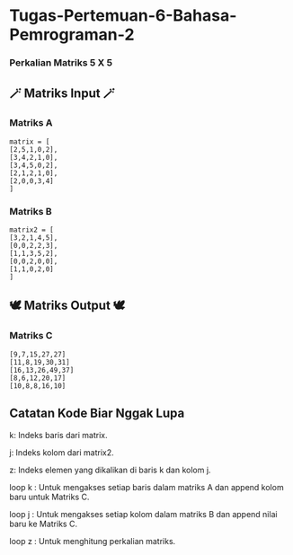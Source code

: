 # Tugas-Pertemuan-6-Bahasa-Pemrograman-2
### Perkalian Matriks 5 X 5

## 🪄 Matriks Input 🪄

### Matriks A
    matrix = [
    [2,5,1,0,2],
    [3,4,2,1,0],
    [3,4,5,0,2],
    [2,1,2,1,0],
    [2,0,0,3,4]
    ]

### Matriks B
    matrix2 = [
    [3,2,1,4,5],
    [0,0,2,2,3],
    [1,1,3,5,2],
    [0,0,2,0,0],
    [1,1,0,2,0]
    ]

## 🕊️ Matriks Output 🕊️

### Matriks C
    [9,7,15,27,27]
    [11,8,19,30,31]
    [16,13,26,49,37]
    [8,6,12,20,17]
    [10,8,8,16,10]

## Catatan Kode Biar Nggak Lupa

k: Indeks baris dari matrix.

j: Indeks kolom dari matrix2.

z: Indeks elemen yang dikalikan di baris k dan kolom j.

loop k : Untuk mengakses setiap baris dalam matriks A dan append kolom baru untuk Matriks C.


loop j : Untuk mengakses setiap kolom dalam matriks B dan append nilai baru ke Matriks C.


loop z : Untuk menghitung perkalian matriks.
